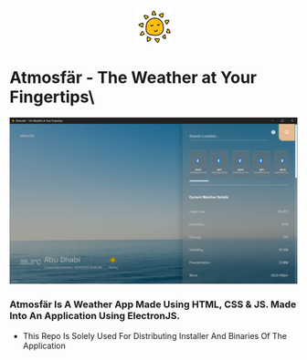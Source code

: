 <div align="center"><img src="./assets/icon.png" height="64" width="64"></div>

# Atmosfär - The Weather at Your Fingertips\

<div align="center"><img src="./assets/AppScreenshot.png"></div>

### Atmosfär Is A Weather App Made Using HTML, CSS & JS. Made Into An Application Using ElectronJS.

- This Repo Is Solely Used For Distributing Installer And Binaries Of The Application